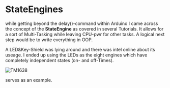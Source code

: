 # StateEngines
while getting beyond the delay()-command within Arduino I came across the concept of the **StateEngine** 
as covered in several Tutorials. It allows for a sort of Multi-Tasking while leaving CPU-pwr for other
tasks. A logical next step would be to write everything in OOP.

A LED&Key-Shield was lying around and there was intel online about its useage. I ended up using the LEDs
as the eight engines which have completely independent states (on- and off-Times).

![TM1638](https://user-images.githubusercontent.com/61556064/75483577-71178a00-59a7-11ea-9c4e-777b15dd0931.png)

serves as an example.
